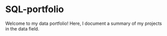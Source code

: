# SQL-portfolio
Welcome to my data portfolio! Here, I document a summary of my projects in the data field. 
